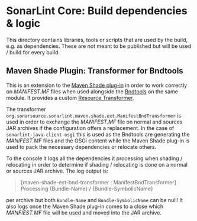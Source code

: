 # SonarLint Core: Build dependencies & logic

This directory contains libraries, tools or scripts that are used by the build, e.g. as
dependencies. These are not meant to be published but will be used / build for every build.

## Maven Shade Plugin: Transformer for Bndtools

This is an extension to the [Maven Shade plug-in](https://maven.apache.org/plugins/maven-shade-plugin/)
in order to work correctly on *MANIFEST.MF* files when used alongside the
[Bndtools](https://github.com/bndtools/bnd/tree/master/maven-plugins/bnd-maven-plugin) on the same
module. It provides a custom
[Resource Transformer](https://maven.apache.org/plugins/maven-shade-plugin/examples/resource-transformers.html).

The transformer `org.sonarsource.sonarlint.maven.shade.ext.ManifestBndTransformer` is used in order
to exchange the *MANIFEST.MF* file on normal and sources JAR archives if the configuration offers a
replacement. In the case of `sonarlint-java-client-osgi` this is used as the Bndtools are
generating the *MANIFEST.MF* files and the OSGi content while the Maven Shade plug-in is used to
pack the necessary dependencies or relocate others.

To the console it logs all the dependencies it processing when shading / relocating in order to
determine if shading / relocating is done on a normal or sources JAR archive. The log output is:
> [maven-shade-ext-bnd-transformer : ManifestBndTransformer] Processing {Bundle-Name} / {Bundle-SymbolicName}

per archive but both `Bundle-Name` and `Bundle-SymbolicName` can be null! It also logs once the
Maven Shade plug-in comes to a close which *MANFIEST.MF* file will be used and moved into the JAR
archive.
